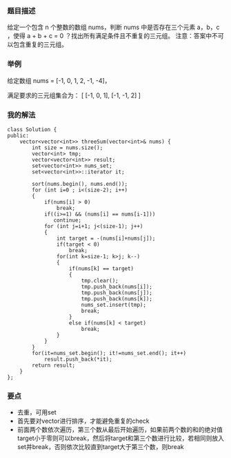 
### 题目描述

给定一个包含 n 个整数的数组 nums，判断 nums 中是否存在三个元素 a，b，c ，使得 a + b + c = 0 ？找出所有满足条件且不重复的三元组。
注意：答案中不可以包含重复的三元组。

### 举例
给定数组 nums = [-1, 0, 1, 2, -1, -4]，

满足要求的三元组集合为：
[
  [-1, 0, 1],
  [-1, -1, 2]
]

### 我的解法
```
class Solution {
public:
    vector<vector<int>> threeSum(vector<int>& nums) {
        int size = nums.size();
        vector<int> tmp;
        vector<vector<int>> result;
        set<vector<int>> nums_set;
        set<vector<int>>::iterator it;  
        
        sort(nums.begin(), nums.end());
        for (int i=0 ; i<(size-2); i++)
        {
            if(nums[i] > 0)
                break;
            if((i>=1) && (nums[i] == nums[i-1]))
               continue;
            for (int j=i+1; j<(size-1); j++)
            {
                int target = -(nums[i]+nums[j]);
                if(target < 0)
                    break;
                for(int k=size-1; k>j; k--)
                { 
                    if(nums[k] == target)
                    {
                        tmp.clear();
                        tmp.push_back(nums[i]);
                        tmp.push_back(nums[j]);
                        tmp.push_back(nums[k]);
                        nums_set.insert(tmp);
                        break;
                    }
                    else if(nums[k] < target)
                        break;
                }
            }
        }
        for(it=nums_set.begin(); it!=nums_set.end(); it++)
            result.push_back(*it);
        return result;
    }
};
```

### 要点
- 去重，可用set
- 首先要对vector进行排序，才能避免重复的check
- 前面两个数依次遍历，第三个数从最后开始遍历，如果前两个数的和的绝对值target小于零则可以break，然后将target和第三个数进行比较，若相同则放入set并break，否则依次比较直到target大于第三个数，则break